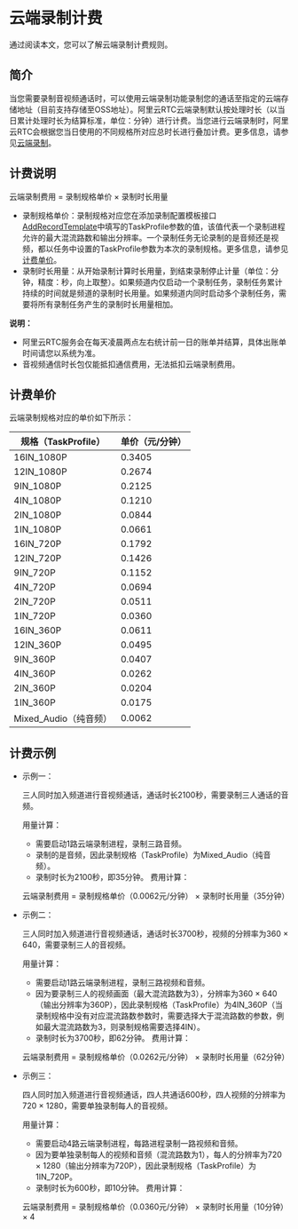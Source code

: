 # 云端录制计费

通过阅读本文，您可以了解云端录制计费规则。

## 简介

当您需要录制音视频通话时，可以使用云端录制功能录制您的通话至指定的云端存储地址（目前支持存储至OSS地址）。阿里云RTC云端录制默认按处理时长（以当日累计处理时长为结算标准，单位：分钟）进行计费。当您进行云端录制时，阿里云RTC会根据您当日使用的不同规格所对应总时长进行叠加计费。更多信息，请参见[云端录制](/cn.zh-CN/常用功能/云端录制.md)。

## 计费说明

云端录制费用 = 录制规格单价 × 录制时长用量

-   录制规格单价：录制规格对应您在添加录制配置模板接口[AddRecordTemplate](/cn.zh-CN/服务端API/云端录制/AddRecordTemplate.md)中填写的TaskProfile参数的值，该值代表一个录制进程允许的最大混流路数和输出分辨率。一个录制任务无论录制的是音频还是视频，都以任务中设置的TaskProfile参数为本次的录制规格。更多信息，请参见[计费单价](#section_s4t_0le_bjq)。
-   录制时长用量：从开始录制计算时长用量，到结束录制停止计量（单位：分钟，精度：秒，向上取整）。如果频道内仅启动一个录制任务，录制任务累计持续的时间就是频道的录制时长用量。如果频道内同时启动多个录制任务，需要将所有录制任务产生的录制时长用量相加。

**说明：**

-   阿里云RTC服务会在每天凌晨两点左右统计前一日的账单并结算，具体出账单时间请您以系统为准。
-   音视频通信时长包仅能抵扣通信费用，无法抵扣云端录制费用。

## 计费单价

云端录制规格对应的单价如下所示：

|规格（TaskProfile）|单价（元/分钟）|
|---------------|--------|
|16IN\_1080P|0.3405|
|12IN\_1080P|0.2674|
|9IN\_1080P|0.2125|
|4IN\_1080P|0.1210|
|2IN\_1080P|0.0844|
|1IN\_1080P|0.0661|
|16IN\_720P|0.1792|
|12IN\_720P|0.1426|
|9IN\_720P|0.1152|
|4IN\_720P|0.0694|
|2IN\_720P|0.0511|
|1IN\_720P|0.0360|
|16IN\_360P|0.0611|
|12IN\_360P|0.0495|
|9IN\_360P|0.0407|
|4IN\_360P|0.0262|
|2IN\_360P|0.0204|
|1IN\_360P|0.0175|
|Mixed\_Audio（纯音频）|0.0062|

## 计费示例

-   示例一：

    三人同时加入频道进行音视频通话，通话时长2100秒，需要录制三人通话的音频。

    用量计算：

    -   需要启动1路云端录制进程，录制三路音频。
    -   录制的是音频，因此录制规格（TaskProfile）为Mixed\_Audio（纯音频）。
    -   录制时长为2100秒，即35分钟。
    费用计算：

    云端录制费用 = 录制规格单价（0.0062元/分钟） × 录制时长用量（35分钟）

-   示例二：

    三人同时加入频道进行音视频通话，通话时长3700秒，视频的分辨率为360 × 640，需要录制三人的音视频。

    用量计算：

    -   需要启动1路云端录制进程，录制三路视频和音频。
    -   因为要录制三人的视频画面（最大混流路数为3），分辨率为360 × 640（输出分辨率为360P），因此录制规格（TaskProfile）为4IN\_360P（当录制规格中没有对应混流路数参数时，需要选择大于混流路数的参数，例如最大混流路数为3，则录制规格需要选择4IN）。
    -   录制时长为3700秒，即62分钟。
    费用计算：

    云端录制费用 = 录制规格单价（0.0262元/分钟） × 录制时长用量（62分钟）

-   示例三：

    四人同时加入频道进行音视频通话，四人共通话600秒，四人视频的分辨率为720 × 1280，需要单独录制每人的音视频。

    用量计算：

    -   需要启动4路云端录制进程，每路进程录制一路视频和音频。
    -   因为要单独录制每人的视频和音频（混流路数为1），每人的分辨率为720 × 1280（输出分辨率为720P），因此录制规格（TaskProfile）为1IN\_720P。
    -   录制时长为600秒，即10分钟。
    费用计算：

    云端录制费用 = 录制规格单价（0.0360元/分钟） × 录制时长用量（10分钟） × 4



